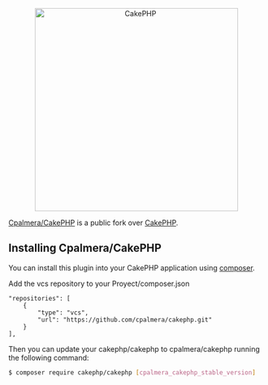 <p align="center">
  <a href="https://campillopalmera.com/" target="_blank" >
    <img alt="CakePHP" src="https://www.campillopalmera.com/img/logos/cpalmera-cakephp.png" width="400" />
  </a>
</p>

[Cpalmera/CakePHP](https://github.com/cpalmera/cakephp) is a public fork over [CakePHP](https://cakephp.org).


## Installing Cpalmera/CakePHP
You can install this plugin into your CakePHP application using [composer](https://getcomposer.org).

Add the vcs repository to your Proyect/composer.json
```
"repositories": [
    {
        "type": "vcs",
        "url": "https://github.com/cpalmera/cakephp.git"
    }
],
```

Then you can update your cakephp/cakephp to cpalmera/cakephp running the following command:

``` bash
$ composer require cakephp/cakephp [cpalmera_cakephp_stable_version]
```